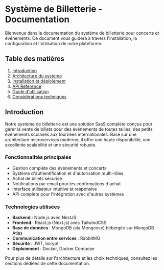 # Système de Billetterie - Documentation

Bienvenue dans la documentation du système de billetterie pour concerts et événements. Ce document vous guidera à travers l'installation, la configuration et l'utilisation de notre plateforme.

## Table des matières

1. [Introduction](#introduction)
2. [Architecture du système](#architecture-du-système)
3. [Installation et déploiement](#installation-et-déploiement)
4. [API Reference](#api-reference)
5. [Guide d'utilisation](#guide-dutilisation)
6. [Considérations techniques](#considérations-techniques)

## Introduction

Notre système de billetterie est une solution SaaS complète conçue pour gérer la vente de billets pour des événements de toutes tailles, des petits événements scolaires aux tournées internationales. Basé sur une architecture microservices moderne, il offre une haute disponibilité, une excellente scalabilité et une sécurité robuste.

### Fonctionnalités principales

- Gestion complète des événements et concerts
- Système d'authentification et d'autorisation multi-rôles
- Achat de billets sécurisé
- Notifications par email pour les confirmations d'achat
- Interface utilisateur intuitive et responsive
- API complète pour l'intégration avec d'autres systèmes

### Technologies utilisées

- **Backend** : Node.js avec NestJS
- **Frontend** : React.js (Next.js) avec TailwindCSS
- **Base de données** : MongoDB (via Mongoose) hébergée sur MongoDB Atlas
- **Communication entre services** : RabbitMQ
- **Sécurité** : JWT, bcrypt
- **Déploiement** : Docker, Docker Compose

Pour plus de détails sur l'architecture et les choix techniques, consultez les sections dédiées de cette documentation.
